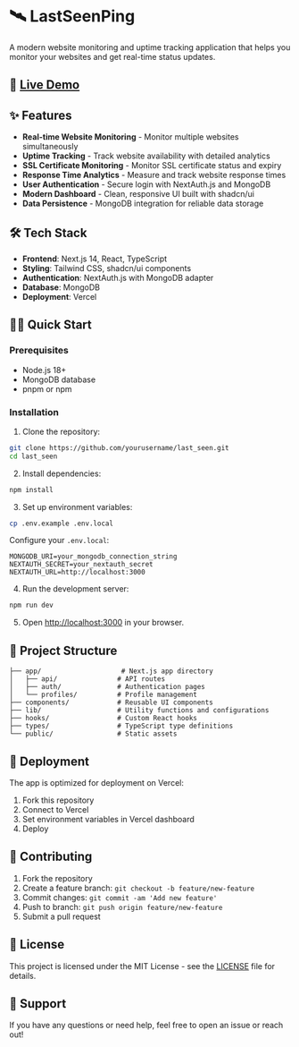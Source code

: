 # 🛰️ LastSeenPing

A modern website monitoring and uptime tracking application that helps you monitor your websites and get real-time status updates.

## 🚀 [Live Demo](https://last-seen-ping.vercel.app/)

## ✨ Features

- **Real-time Website Monitoring** - Monitor multiple websites simultaneously
- **Uptime Tracking** - Track website availability with detailed analytics
- **SSL Certificate Monitoring** - Monitor SSL certificate status and expiry
- **Response Time Analytics** - Measure and track website response times
- **User Authentication** - Secure login with NextAuth.js and MongoDB
- **Modern Dashboard** - Clean, responsive UI built with shadcn/ui
- **Data Persistence** - MongoDB integration for reliable data storage

## 🛠️ Tech Stack

- **Frontend**: Next.js 14, React, TypeScript
- **Styling**: Tailwind CSS, shadcn/ui components
- **Authentication**: NextAuth.js with MongoDB adapter
- **Database**: MongoDB
- **Deployment**: Vercel

## 🏃‍♂️ Quick Start

### Prerequisites
- Node.js 18+ 
- MongoDB database
- pnpm or npm

### Installation

1. Clone the repository:
```bash
git clone https://github.com/yourusername/last_seen.git
cd last_seen
```

2. Install dependencies:
```bash
npm install
```

3. Set up environment variables:
```bash
cp .env.example .env.local
```

Configure your `.env.local`:
```env
MONGODB_URI=your_mongodb_connection_string
NEXTAUTH_SECRET=your_nextauth_secret
NEXTAUTH_URL=http://localhost:3000
```

4. Run the development server:
```bash
npm run dev
```

5. Open [http://localhost:3000](http://localhost:3000) in your browser.

## 📁 Project Structure

```
├── app/                    # Next.js app directory
│   ├── api/               # API routes
│   ├── auth/              # Authentication pages
│   └── profiles/          # Profile management
├── components/            # Reusable UI components
├── lib/                   # Utility functions and configurations
├── hooks/                 # Custom React hooks
├── types/                 # TypeScript type definitions
└── public/                # Static assets
```

## 🚀 Deployment

The app is optimized for deployment on Vercel:

1. Fork this repository
2. Connect to Vercel
3. Set environment variables in Vercel dashboard
4. Deploy

## 🤝 Contributing

1. Fork the repository
2. Create a feature branch: `git checkout -b feature/new-feature`
3. Commit changes: `git commit -am 'Add new feature'`
4. Push to branch: `git push origin feature/new-feature`
5. Submit a pull request

## 📄 License

This project is licensed under the MIT License - see the [LICENSE](LICENSE) file for details.

## 💬 Support

If you have any questions or need help, feel free to open an issue or reach out!
